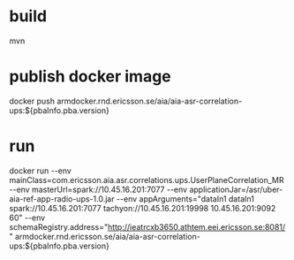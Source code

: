 # build
mvn

# publish docker image
docker push armdocker.rnd.ericsson.se/aia/aia-asr-correlation-ups:${pbaInfo.pba.version}

# run
docker run --env mainClass=com.ericsson.aia.asr.correlations.ups.UserPlaneCorrelation_MR --env masterUrl=spark://10.45.16.201:7077  --env applicationJar=/asr/uber-aia-ref-app-radio-ups-1.0.jar --env appArguments="dataIn1 dataIn1 spark://10.45.16.201:7077  tachyon://10.45.16.201:19998 10.45.16.201:9092 60" --env schemaRegistry.address="http://ieatrcxb3650.athtem.eei.ericsson.se:8081/" armdocker.rnd.ericsson.se/aia/aia-asr-correlation-ups:${pbaInfo.pba.version}